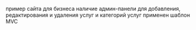 пример сайта для бизнеса
наличие админ-панели для добавления, редактирования и удаления услуг и категорий услуг
применен шаблон MVC
